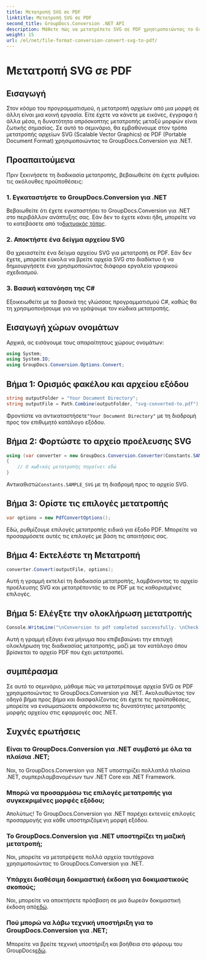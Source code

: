 ```yaml
---
title: Μετατροπή SVG σε PDF
linktitle: Μετατροπή SVG σε PDF
second_title: GroupDocs.Conversion .NET API
description: Μάθετε πώς να μετατρέπετε SVG σε PDF χρησιμοποιώντας το GroupDocs.Conversion για .NET χωρίς κόπο. Βελτιώστε τη διαδικασία διαχείρισης εγγράφων σας.
weight: 15
url: /el/net/file-format-conversion-convert-svg-to-pdf/
---
```


# Μετατροπή SVG σε PDF

## Εισαγωγή
Στον κόσμο του προγραμματισμού, η μετατροπή αρχείων από μια μορφή σε άλλη είναι μια κοινή εργασία. Είτε έχετε να κάνετε με εικόνες, έγγραφα ή άλλα μέσα, η δυνατότητα απρόσκοπτης μετατροπής μεταξύ μορφών είναι ζωτικής σημασίας. Σε αυτό το σεμινάριο, θα εμβαθύνουμε στον τρόπο μετατροπής αρχείων SVG (Scalable Vector Graphics) σε PDF (Portable Document Format) χρησιμοποιώντας το GroupDocs.Conversion για .NET.
## Προαπαιτούμενα
Πριν ξεκινήσετε τη διαδικασία μετατροπής, βεβαιωθείτε ότι έχετε ρυθμίσει τις ακόλουθες προϋποθέσεις:
### 1. Εγκαταστήστε το GroupDocs.Conversion για .NET
Βεβαιωθείτε ότι έχετε εγκαταστήσει το GroupDocs.Conversion για .NET στο περιβάλλον ανάπτυξης σας. Εάν δεν το έχετε κάνει ήδη, μπορείτε να το κατεβάσετε από το[δικτυακός τόπος](https://releases.groupdocs.com/conversion/net/).
### 2. Αποκτήστε ένα δείγμα αρχείου SVG
Θα χρειαστείτε ένα δείγμα αρχείου SVG για μετατροπή σε PDF. Εάν δεν έχετε, μπορείτε εύκολα να βρείτε αρχεία SVG στο διαδίκτυο ή να δημιουργήσετε ένα χρησιμοποιώντας διάφορα εργαλεία γραφικού σχεδιασμού.
### 3. Βασική κατανόηση της C#
Εξοικειωθείτε με τα βασικά της γλώσσας προγραμματισμού C#, καθώς θα τη χρησιμοποιήσουμε για να γράψουμε τον κώδικα μετατροπής.

## Εισαγωγή χώρων ονομάτων
Αρχικά, ας εισάγουμε τους απαραίτητους χώρους ονομάτων:
```csharp
using System;
using System.IO;
using GroupDocs.Conversion.Options.Convert;
```
## Βήμα 1: Ορισμός φακέλου και αρχείου εξόδου
```csharp
string outputFolder = "Your Document Directory";
string outputFile = Path.Combine(outputFolder, "svg-converted-to.pdf");
```
 Φροντίστε να αντικαταστήσετε`"Your Document Directory"` με τη διαδρομή προς τον επιθυμητό κατάλογο εξόδου.
## Βήμα 2: Φορτώστε το αρχείο προέλευσης SVG
```csharp
using (var converter = new GroupDocs.Conversion.Converter(Constants.SAMPLE_SVG))
{
    // Ο κωδικός μετατροπής πηγαίνει εδώ
}
```
 Αντικαθιστώ`Constants.SAMPLE_SVG` με τη διαδρομή προς το αρχείο SVG.
## Βήμα 3: Ορίστε τις επιλογές μετατροπής
```csharp
var options = new PdfConvertOptions();
```
Εδώ, ρυθμίζουμε επιλογές μετατροπής ειδικά για έξοδο PDF. Μπορείτε να προσαρμόσετε αυτές τις επιλογές με βάση τις απαιτήσεις σας.
## Βήμα 4: Εκτελέστε τη Μετατροπή
```csharp
converter.Convert(outputFile, options);
```
Αυτή η γραμμή εκτελεί τη διαδικασία μετατροπής, λαμβάνοντας το αρχείο προέλευσης SVG και μετατρέποντάς το σε PDF με τις καθορισμένες επιλογές.
## Βήμα 5: Ελέγξτε την ολοκλήρωση μετατροπής
```csharp
Console.WriteLine("\nConversion to pdf completed successfully. \nCheck output in {0}", outputFolder);
```
Αυτή η γραμμή εξάγει ένα μήνυμα που επιβεβαιώνει την επιτυχή ολοκλήρωση της διαδικασίας μετατροπής, μαζί με τον κατάλογο όπου βρίσκεται το αρχείο PDF που έχει μετατραπεί.

## συμπέρασμα
Σε αυτό το σεμινάριο, μάθαμε πώς να μετατρέπουμε αρχεία SVG σε PDF χρησιμοποιώντας το GroupDocs.Conversion για .NET. Ακολουθώντας τον οδηγό βήμα προς βήμα και διασφαλίζοντας ότι έχετε τις προϋποθέσεις, μπορείτε να ενσωματώσετε απρόσκοπτα τις δυνατότητες μετατροπής μορφής αρχείου στις εφαρμογές σας .NET.
## Συχνές ερωτήσεις
### Είναι το GroupDocs.Conversion για .NET συμβατό με όλα τα πλαίσια .NET;
Ναι, το GroupDocs.Conversion για .NET υποστηρίζει πολλαπλά πλαίσια .NET, συμπεριλαμβανομένων των .NET Core και .NET Framework.
### Μπορώ να προσαρμόσω τις επιλογές μετατροπής για συγκεκριμένες μορφές εξόδου;
Απολύτως! Το GroupDocs.Conversion για .NET παρέχει εκτενείς επιλογές προσαρμογής για κάθε υποστηριζόμενη μορφή εξόδου.
### Το GroupDocs.Conversion για .NET υποστηρίζει τη μαζική μετατροπή;
Ναι, μπορείτε να μετατρέψετε πολλά αρχεία ταυτόχρονα χρησιμοποιώντας το GroupDocs.Conversion για .NET.
### Υπάρχει διαθέσιμη δοκιμαστική έκδοση για δοκιμαστικούς σκοπούς;
 Ναι, μπορείτε να αποκτήσετε πρόσβαση σε μια δωρεάν δοκιμαστική έκδοση από[εδώ](https://releases.groupdocs.com/).
### Πού μπορώ να λάβω τεχνική υποστήριξη για το GroupDocs.Conversion για .NET;
Μπορείτε να βρείτε τεχνική υποστήριξη και βοήθεια στο φόρουμ του GroupDocs[εδώ](https://forum.groupdocs.com/c/conversion/11).